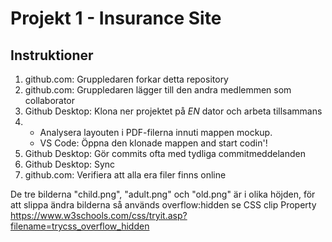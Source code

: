 # Projekt 1 - Insurance Site

## Instruktioner

1. github.com: Gruppledaren forkar detta repository
2. github.com: Gruppledaren lägger till den andra medlemmen som collaborator
3. Github Desktop: Klona ner projektet på *EN* dator och arbeta tillsammans
4. 
    * Analysera layouten i PDF-filerna innuti mappen mockup. 
    * VS Code: Öppna den klonade mappen and start codin'!
5. Github Desktop: Gör commits ofta med tydliga commitmeddelanden
6. Github Desktop: Sync
7. github.com: Verifiera att alla era filer finns online


De tre bilderna "child.png", "adult.png" och "old.png" är i olika höjden, för att slippa ändra bilderna så används overflow:hidden
se CSS clip Property https://www.w3schools.com/css/tryit.asp?filename=trycss_overflow_hidden



